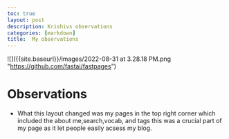 ```yaml
---
toc: true
layout: post
description: Krishivs observations
categories: [markdown]
title:  My observations
---
```



![]({{site.baseurl}}/images/2022-08-31 at 3.28.18 PM.png "https://github.com/fastai/fastpages")

# Observations

- What this layout changed was my pages in the top right corner which included the about me,search,vocab, and tags this was a crucial part of my page as it let people easily acsess my blog.